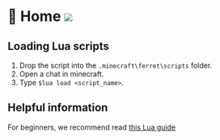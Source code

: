 # 🧀 Home ![](https://img.shields.io/tokei/lines/github/cattyngmd/Ferret-API)

## Loading Lua scripts <a href="#loading-lua-scripts" id="loading-lua-scripts"></a>

1. Drop the script into the `.minecraft\ferret\scripts` folder.
2. Open a chat in minecraft.
3. Type `$lua load <script_name>`.

## Helpful information

For beginners, we recommend read [this Lua guide](http://tylerneylon.com/a/learn-lua/)

